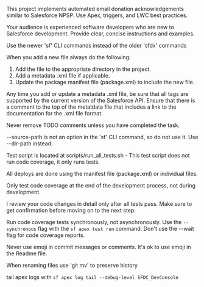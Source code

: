 <!-- Use this file to provide workspace-specific custom instructions to Copilot. For more details, visit https://code.visualstudio.com/docs/copilot/copilot-customization#_use-a-githubcopilotinstructionsmd-file -->

This project implements automated email donation acknowledgements similar to Salesforce NPSP. Use Apex, triggers, and LWC best practices.

Your audience is experienced software developers who are new to Salesforce development. Provide clear, concise instructions and examples.

Use the newer 'sf' CLI commands instead of the older 'sfdx' commands

When you add a new file always do the following:

1. Add the file to the appropriate directory in the project.
1. Add a metadata .xml file if applicable.
1. Update the package manifest file (package.xml) to include the new file.

Any time you add or update a metadata .xml file, be sure that all tags are supported by the current version of the Salesforce API. Ensure that there is a comment to the top of the metatdata file that includes a link to the documentation for the .xml file format.

Never remove TODO comments unless you have completed the task.

--source-path is not an option in the 'sf' CLI command, so do not use it. Use --dir-path instead.

Test script is located at scripts/run_all_tests.sh - This test script does not run code coverage, it only runs tests.

All deploys are done using the manifest file (package.xml) or individual files.

Only test code coverage at the end of the development process, not during development.

I review your code changes in detail only after all tests pass. Make sure to get confirmation before moving on to the next step.

Run code coverage tests synchronously, not asynchronously. Use the `--synchronous` flag with the `sf apex test run` command. Don't use the --wait flag for code coverage reports.

Never use emoji in commit messages or comments. It's ok to use emoji in the Readme file.

When renaming files use 'git mv' to preserve history

tail apex logs with `sf apex log tail --debug-level SFDC_DevConsole`
